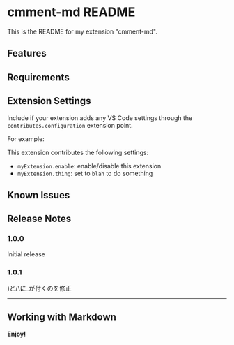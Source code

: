 # cmment-md README

This is the README for my extension "cmment-md".

## Features

## Requirements


## Extension Settings

Include if your extension adds any VS Code settings through the `contributes.configuration` extension point.

For example:

This extension contributes the following settings:

* `myExtension.enable`: enable/disable this extension
* `myExtension.thing`: set to `blah` to do something

## Known Issues


## Release Notes
### 1.0.0
Initial release
### 1.0.1
)と/\に_が付くのを修正

-----------------------------------------------------------------------------------------------------------


## Working with Markdown



**Enjoy!**
